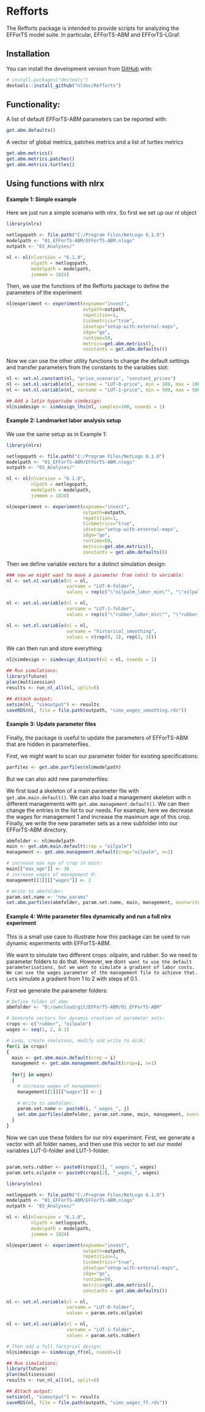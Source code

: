 
<!-- README.md is generated from README.Rmd. Please edit that file -->

# Refforts

<!-- badges: start -->

<!-- badges: end -->

The Refforts package is intended to provide scripts for analyzing the
EFForTS model suite. In particular, EFForTS-ABM and EFForTS-LGraf.

## Installation

You can install the development version from
[GitHub](https://github.com/) with:

``` r
# install.packages("devtools")
devtools::install_github("nldoc/Refforts")
```

## Functionality:

A list of default EFForTS-ABM parameters can be reported with:

``` r
get.abm.defaults()
```

A vector of global metrics, patches metrics and a list of turtles
metrics

``` r
get.abm.metrics()
get.abm.metrics.patches()
get.abm.metrics.turtles()
```

## Using functions with nlrx

#### Example 1: Simple example

Here we just run a simple scenario with nlrx. So first we set up our nl
object

``` r
library(nlrx)

netlogopath <- file.path("C:/Program Files/NetLogo 6.1.0")
modelpath <- "01_EFForTS-ABM/EFForTS-ABM.nlogo"
outpath <- "03_Analyses/"

nl <- nl(nlversion = "6.1.0",
         nlpath = netlogopath,
         modelpath = modelpath,
         jvmmem = 1024)
```

Then, we use the functions of the Refforts package to define the
parameters of the experiment:

``` r
nl@experiment <- experiment(expname="invest",
                            outpath=outpath,
                            repetition=1,
                            tickmetrics="true",
                            idsetup="setup-with-external-maps",
                            idgo="go",
                            runtime=50,
                            metrics=get.abm.metrics(),
                            constants = get.abm.defaults())
```

Now we can use the other utility functions to change the default
settings and transfer parameters from the constants to the variables
slot:

``` r
nl <- set.nl.constant(nl, "price_scenario", "constant_prices")
nl <- set.nl.variable(nl, varname = "LUT-0-price", min = 100, max = 1000, qfun = "qunif")
nl <- set.nl.variable(nl, varname = "LUT-1-price", min = 500, max = 5000, qfun = "qunif")

## Add a latin hypercube simdesign:
nl@simdesign <- simdesign_lhs(nl, samples=100, nseeds = 1)
```

#### Example 2: Landmarket labor analysis setup

We use the same setup as in Example 1:

``` r
library(nlrx)

netlogopath <- file.path("C:/Program Files/NetLogo 6.1.0")
modelpath <- "01_EFForTS-ABM/EFForTS-ABM.nlogo"
outpath <- "03_Analyses/"

nl <- nl(nlversion = "6.1.0",
         nlpath = netlogopath,
         modelpath = modelpath,
         jvmmem = 1024)

nl@experiment <- experiment(expname="invest",
                            outpath=outpath,
                            repetition=1,
                            tickmetrics="true",
                            idsetup="setup-with-external-maps",
                            idgo="go",
                            runtime=50,
                            metrics=get.abm.metrics(),
                            constants = get.abm.defaults())
```

Then we define variable vectors for a dstinct simulation design:

``` r
### now we might want to move a parameter from const to variable:
nl <- set.nl.variable(nl = nl, 
                      varname = "LUT-0-folder", 
                      values = rep(c("\"oilpalm_labor_min\"", "\"oilpalm_labor_med\"", "\"oilpalm_labor_high\""), 2))

nl <- set.nl.variable(nl = nl, 
                      varname = "LUT-1-folder", 
                      values = rep(c("\"rubber_labor_min\"", "\"rubber_labor_med\"", "\"rubber_labor_high\""), 2))

nl <- set.nl.variable(nl = nl, 
                      varname = "historical_smoothing", 
                      values = c(rep(0, 3), rep(3, 3)))
```

We can then run and store everything:

``` r
nl@simdesign <- simdesign_distinct(nl = nl, nseeds = 1)

## Run simulations:
library(future)
plan(multisession)
results <- run_nl_all(nl, split=6)

## Attach output:
setsim(nl, "simoutput") <- results
saveRDS(nl, file = file.path(outpath, "sims_wages_smoothing.rds"))
```

#### Example 3: Update parameter files

Finally, the package is useful to update the parameters of EFForTS-ABM
that are hidden in parameterfiles.

First, we might want to scan our parameter folder for existing
specifications:

``` r
parfiles <- get.abm.parfiles(nl@modelpath)
```

But we can also add new parameterfiles:

We first load a skeleton of a main parameter file with
`get.abm.main.default()`. We can also load a management skeleton with n
different managements with `get.abm.management.default()`. We can then
change the entries in the list to our needs. For example, here we
decrease the wages for management 1 and increase the maximum age of this
crop. Finally, we write the new parameter sets as a new subfolder into
our EFForTS-ABM directory.

``` r
abmfolder <- nl@modelpath
main <- get.abm.main.default(crop = "oilpalm")
management <- get.abm.management.default(crop="oilpalm", n=2)

# increase max age of crop in main:
main[["max_age"]] <- 30
# increase wages of management 0:
management[[1]][["wages"]] <- 2

# Write to abmfolder:
param.set.name <- "new_params"
set.abm.parfiles(abmfolder, param.set.name, main, management, overwrite = TRUE)
```

#### Example 4: Write parameter files dynamically and run a full nlrx experiment

This is a small use case to illustrate how this package can be used to
run dynamic experiments with EFForTS-ABM.

We want to simulate two different crops: oilpalm, and rubber. So we need
to parameter folders to do that. However, we don`t want to use the
default parameterisations, but we want to simulate a gradient of labor
costs. We can use the wages parameter of the management file to achieve
that. Let`s simulate a gradient from 1 to 2 with steps of 0.1.

First we generate the parameter folders:

``` r
# Define folder of abm:
abmfolder <- "D:/owncloud/git/EFForTS-ABM/01_EFForTS-ABM"

# Generate vectors for dynamic creation of parameter sets:
crops <- c("rubber", "oilpalm")
wages <- seq(1, 2, 0.1)

# Loop, create skeletons, modify and write to disk:
for(i in crops)
{
  main <- get.abm.main.default(crop = i)
  management <- get.abm.management.default(crop=i, n=1)
  
  for(j in wages)
  {
    # increase wages of management:
    management[[1]][["wages"]] <- j
    
    # Write to abmfolder:
    param.set.name <- paste0(i, "_wages_", j)
    set.abm.parfiles(abmfolder, param.set.name, main, management, overwrite = TRUE)
  }
}
```

Now we can use these folders for our nlrx experiment. First, we generate
a vector with all folder names, and then use this vector to set our
model variables LUT-0-folder and LUT-1-folder.

``` r

param.sets.rubber <- paste0(crops[1], "_wages_", wages)
param.sets.oilpalm <- paste0(crops[2], "_wages_", wages)

library(nlrx)

netlogopath <- file.path("C:/Program Files/NetLogo 6.1.0")
modelpath <- "01_EFForTS-ABM/EFForTS-ABM.nlogo"
outpath <- "03_Analyses/"

nl <- nl(nlversion = "6.1.0",
         nlpath = netlogopath,
         modelpath = modelpath,
         jvmmem = 1024)

nl@experiment <- experiment(expname="invest",
                            outpath=outpath,
                            repetition=1,
                            tickmetrics="true",
                            idsetup="setup-with-external-maps",
                            idgo="go",
                            runtime=50,
                            metrics=get.abm.metrics(),
                            constants = get.abm.defaults())

nl <- set.nl.variable(nl = nl, 
                      varname = "LUT-0-folder", 
                      values = param.sets.oilpalm)                            

nl <- set.nl.variable(nl = nl, 
                      varname = "LUT-1-folder", 
                      values = param.sets.rubber)                            

# Then add a full factorial design:
nl@simdesign <- simdesign_ff(nl, nseeds=1)

## Run simulations:
library(future)
plan(multisession)
results <- run_nl_all(nl, split=6)

## Attach output:
setsim(nl, "simoutput") <- results
saveRDS(nl, file = file.path(outpath, "sims_wages_ff.rds"))
```
